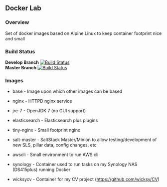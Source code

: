 ## Docker Lab

### Overview
Set of docker images based on Alpine Linux to keep container footprint nice and small

### Build Status
**Develop Branch** [![Build Status](https://travis-ci.org/wicksy/docker-lab.svg?branch=develop)](https://travis-ci.org/wicksy/docker-lab)</br>
**Master Branch** [![Build Status](https://travis-ci.org/wicksy/docker-lab.svg?branch=master)](https://travis-ci.org/wicksy/docker-lab)</br>

### Images

- base - Image upon which other images can be based

- nginx - HTTPD nginx service

- jre-7 - OpenJDK 7 (no GUI support)

- elasticsearch - Elasticsearch plus plugins

- tiny-nginx - Small footprint nginx

- salt-master - SaltStack Master/Minion to allow testing/development of new SLS, pillar data, config changes, etc

- awscli - Small environment to run AWS cli

- synology - Container used to run tasks on my Synology NAS (DS415plus) running Docker

- wicksycv - Container for my CV project (https://github.com/wicksy/CV)
